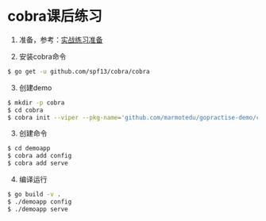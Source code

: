 # cobra课后练习

1. 准备，参考：[实战练习准备](../../docs/prepare.md)


2. 安装cobra命令

```bash
$ go get -u github.com/spf13/cobra/cobra
```

3. 创建demo

```bash
$ mkdir -p cobra
$ cd cobra
$ cobra init --viper --pkg-name='github.com/marmotedu/gopractise-demo/cobra/demoapp' demoapp
```

3. 创建命令

```bash
$ cd demoapp
$ cobra add config
$ cobra add serve
```

4. 编译运行

```bash
$ go build -v .
$ ./demoapp config
$ ./demoapp serve
```




